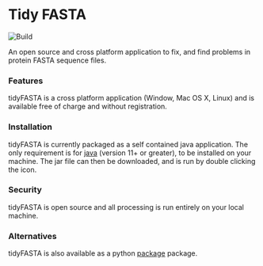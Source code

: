 # Tidy FASTA
![Build](https://github.com/maxhebditch/tidyfasta-gui/workflows/Build/badge.svg)

An open source and cross platform application to fix, and find problems in protein FASTA sequence files.

### Features
tidyFASTA is a cross platform application (Window, Mac OS X, Linux) and is available free of charge and without registration.

### Installation
tidyFASTA is currently packaged as a self contained java application.
The only requirement is for [java](https://www.oracle.com/java/technologies/javase-jdk14-downloads.html) (version 11+ or greater), to be installed on your machine.
The jar file can then be downloaded, and is run by double clicking the icon.

### Security
tidyFASTA is open source and all processing is run entirely on your local machine.

### Alternatives
tidyFASTA is also available as a python [package](https://github.com/maxhebditch/tidyfasta) package.

